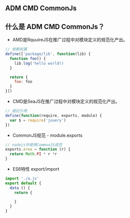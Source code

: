 ## ADM CMD CommonJs

## 什么是 ADM CMD CommonJs？

* AMD是RquuireJS在推广过程中对模块定义的规范化产出。

```js
// 依赖前置
define(['package/lib', function(lib) {
  function foo() {
    lib.log('hello world!)
  }

  return {
    foo: foo
  }
}])
```

* CMD是SeaJS在推广过程中对模块定义的规范化产出。

```js
// 就近引用
define(function(require, exports, module) {
  var $ = require('juuery')
})
```

* CommonJS规范 - module.exports

```js
// nodejs中使用CommonJS规范
exports.area = function (r) {
  return Math.PI * r *r
}
```

* ES6特性 export/import

```js
import './a.js'
export default {
  data () {
    return {

    }
  }
}
```